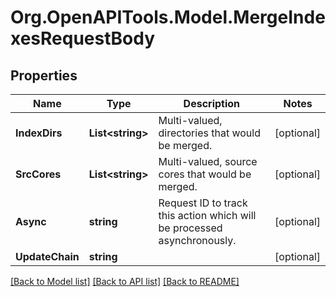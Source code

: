 # Org.OpenAPITools.Model.MergeIndexesRequestBody

## Properties

Name | Type | Description | Notes
------------ | ------------- | ------------- | -------------
**IndexDirs** | **List&lt;string&gt;** | Multi-valued, directories that would be merged. | [optional] 
**SrcCores** | **List&lt;string&gt;** | Multi-valued, source cores that would be merged. | [optional] 
**Async** | **string** | Request ID to track this action which will be processed asynchronously. | [optional] 
**UpdateChain** | **string** |  | [optional] 

[[Back to Model list]](../../README.md#documentation-for-models) [[Back to API list]](../../README.md#documentation-for-api-endpoints) [[Back to README]](../../README.md)

